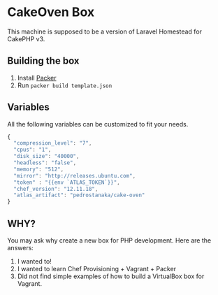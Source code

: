 # CakeOven Box

This machine is supposed to be a version of Laravel Homestead for CakePHP v3.


## Building the box

1. Install [Packer](https://www.packer.io/downloads.html)
2. Run ```packer build template.json```


## Variables
All the following variables can be customized to fit your needs.

```javascript
{
  "compression_level": "7",
  "cpus": "1",
  "disk_size": "40000",
  "headless": "false",
  "memory": "512",
  "mirror": "http://releases.ubuntu.com",
  "token" : "{{env `ATLAS_TOKEN`}}",
  "chef_version": "12.11.18",
  "atlas_artifact": "pedrostanaka/cake-oven"
}
```

## WHY?

You may ask why create a new box for PHP development. Here are the answers:

1. I wanted to!
2. I wanted to learn Chef Provisioning + Vagrant + Packer
3. Did not find simple examples of how to build a VirtualBox box for Vagrant.
